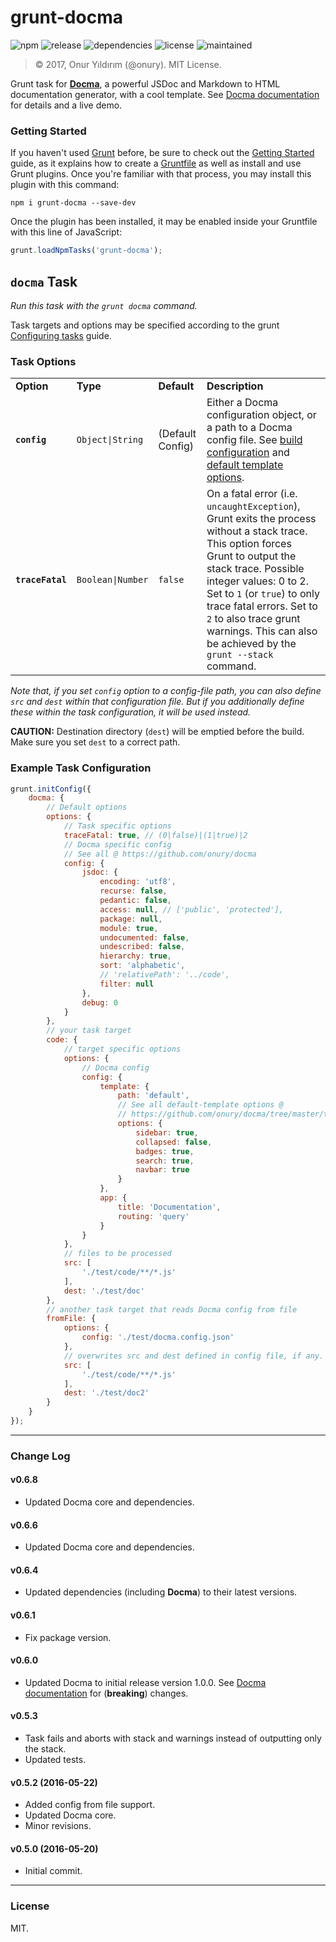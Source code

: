 # grunt-docma

![npm](https://img.shields.io/npm/v/grunt-docma.svg)
![release](https://img.shields.io/github/release/onury/grunt-docma.svg)
![dependencies](https://david-dm.org/onury/grunt-docma.svg)
![license](http://img.shields.io/npm/l/grunt-docma.svg)
![maintained](https://img.shields.io/maintenance/yes/2017.svg)

> © 2017, Onur Yıldırım (@onury). MIT License.

Grunt task for **[Docma][docma]**, a powerful JSDoc and Markdown to HTML documentation generator, with a cool template. See [Docma documentation][docma-doc] for details and a live demo.

### Getting Started

If you haven't used [Grunt](http://gruntjs.com/) before, be sure to check out the [Getting Started](http://gruntjs.com/getting-started) guide, as it explains how to create a [Gruntfile](http://gruntjs.com/sample-gruntfile) as well as install and use Grunt plugins. Once you're familiar with that process, you may install this plugin with this command:

```shell
npm i grunt-docma --save-dev
```

Once the plugin has been installed, it may be enabled inside your Gruntfile with this line of JavaScript:

```js
grunt.loadNpmTasks('grunt-docma');
```

## `docma` Task

_Run this task with the `grunt docma` command._  

Task targets and options may be specified according to the grunt [Configuring tasks](http://gruntjs.com/configuring-tasks) guide.

### Task Options

<table>
    <tr>
        <td><b>Option</b></td>
        <td><b>Type</b></td>
        <td><b>Default</b></td>
        <td><b>Description</b></td>
    </tr>
    <tr>
        <td><code><b>config</b></code></td>
        <td><code>Object|String</code></td>
        <td>(Default Config)</td>
        <td>
        Either a Docma configuration object, or a path to a Docma config file. See <a href="https://github.com/onury/docma#build-configuration">build configuration</a> and <a href="https://github.com/onury/docma/tree/master/templates/default#docma-default-template">default template options</a>.
        </td>
    </tr>
    <tr>
        <td><code><b>traceFatal</b></code></td>
        <td><code>Boolean|Number</code></td>
        <td><code>false</code></td>
        <td>
        On a fatal error (i.e. <code>uncaughtException</code>), Grunt exits the process without a stack trace. This option forces Grunt to output the stack trace. Possible integer values: 0 to 2. Set to <code>1</code> (or <code>true</code>) to only trace fatal errors. Set to <code>2</code> to also trace grunt warnings. This can also be achieved by the <code>grunt --stack</code> command.
        </td>
    </tr>
</table>

_Note that, if you set `config` option to a config-file path, you can also define `src` and `dest` within that configuration file. But if you additionally define these within the task configuration, it will be used instead._

**CAUTION:** Destination directory (`dest`) will be emptied before the build. Make sure you set `dest` to a correct path.

### Example Task Configuration
```js
grunt.initConfig({
    docma: {
        // Default options
        options: {
            // Task specific options
            traceFatal: true, // (0|false)|(1|true)|2
            // Docma specific config
            // See all @ https://github.com/onury/docma
            config: {
                jsdoc: {
                    encoding: 'utf8',
                    recurse: false,
                    pedantic: false,
                    access: null, // ['public', 'protected'],
                    package: null,
                    module: true,
                    undocumented: false,
                    undescribed: false,
                    hierarchy: true,
                    sort: 'alphabetic',
                    // 'relativePath': '../code',
                    filter: null
                },
                debug: 0
            }
        },
        // your task target
        code: {
            // target specific options
            options: {
                // Docma config
                config: {
                    template: {
                        path: 'default',
                        // See all default-template options @
                        // https://github.com/onury/docma/tree/master/templates/default
                        options: {
                            sidebar: true,
                            collapsed: false,
                            badges: true,
                            search: true,
                            navbar: true
                        }
                    },
                    app: {
                        title: 'Documentation',
                        routing: 'query'
                    }
                }
            },
            // files to be processed
            src: [
                './test/code/**/*.js'
            ],
            dest: './test/doc'
        },
        // another task target that reads Docma config from file
        fromFile: {
            options: {
                config: './test/docma.config.json'
            },
            // overwrites src and dest defined in config file, if any.
            src: [
                './test/code/**/*.js'
            ],
            dest: './test/doc2'
        }
    }
});
```

---

### Change Log

#### v0.6.8
- Updated Docma core and dependencies.

#### v0.6.6
- Updated Docma core and dependencies.

#### v0.6.4
- Updated dependencies (including **Docma**) to their latest versions.

#### v0.6.1
- Fix package version.

#### v0.6.0
- Updated Docma to initial release version 1.0.0. See [Docma documentation][docma-doc] for (**breaking**) changes.

#### v0.5.3
- Task fails and aborts with stack and warnings instead of outputting only the stack.
- Updated tests.

#### v0.5.2 (2016-05-22)
- Added config from file support.
- Updated Docma core.
- Minor revisions.

#### v0.5.0 (2016-05-20)
- Initial commit.

---

### License

MIT.

[docma]:https://github.com/onury/docma
[docma-doc]:https://onury.github.io/docma
